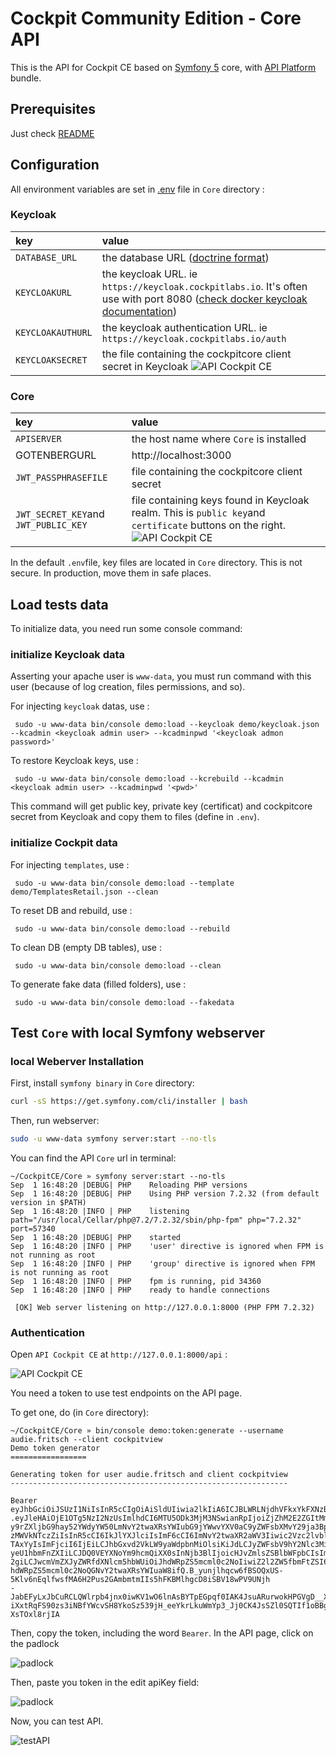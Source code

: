 # Cockpit Community Edition - Core API

This is the API for Cockpit CE based on [Symfony 5](https://symfony.com/) core, with [API Platform](https://api-platform.com/) bundle.

## Prerequisites

Just check [README](../README.md)

## Configuration

All environment variables are set in [.env](../.env) file in `Core` directory :


### Keycloak
| key         | value                  |
| :---------- | :--------------------- |
| `DATABASE_URL`| the database URL  ([doctrine format](https://www.doctrine-project.org/projects/doctrine-dbal/en/2.10/reference/configuration.html#connecting-using-a-url)) |
| `KEYCLOAKURL`| the keycloak URL. ie `https://keycloak.cockpitlabs.io`. It's often use with port 8080 ([check docker keycloak documentation](https://hub.docker.com/r/jboss/keycloak/)) 
| `KEYCLOAKAUTHURL`| the keycloak authentication URL. ie `https://keycloak.cockpitlabs.io/auth`
| `KEYCLOAKSECRET`| the file containing the cockpitcore client secret in Keycloak ![API Cockpit CE](images/cockpitcore-secret.png)

### Core
| key         | value                  |
| :---------- | :--------------------- |
| `APISERVER`| the host name where `Core` is installed 
| GOTENBERGURL |  http://localhost:3000
| `JWT_PASSPHRASEFILE`| file containing the cockpitcore client secret
| `JWT_SECRET_KEY`and `JWT_PUBLIC_KEY`| file containing keys found in Keycloak realm. This is `public key`and `certificate` buttons on the right. ![API Cockpit CE](images/publickey-certificate.png)

In the default `.env`file, key files are located in `Core` directory. This is not secure. In production, move them in safe places.

## Load tests data

To initialize data, you need run some console command:

### initialize Keycloak data

Asserting your apache user is `www-data`, you must run command with this user (because of log creation, files permissions, and so).

For injecting `keycloak` datas, use :

` sudo -u www-data bin/console demo:load --keycloak demo/keycloak.json --kcadmin <keycloak admin user> --kcadminpwd '<keycloak admon password>'`

To restore Keycloak keys, use :

` sudo -u www-data bin/console demo:load --kcrebuild --kcadmin <keycloak admin user> --kcadminpwd '<pwd>'`

This command will get public key, private key (certificat) and cockpitcore secret from Keycloak and copy them to files (define in `.env`).

### initialize Cockpit  data

For injecting `templates`, use :

` sudo -u www-data bin/console demo:load --template demo/TemplatesRetail.json --clean`


To reset DB and rebuild, use :

` sudo -u www-data bin/console demo:load --rebuild`

To clean DB (empty DB tables), use :

` sudo -u www-data bin/console demo:load --clean`

To generate fake data (filled folders), use :

` sudo -u www-data bin/console demo:load --fakedata`


## Test `Core` with local Symfony webserver

### local Weberver Installation

First, install `symfony binary` in `Core` directory: 
```bash
curl -sS https://get.symfony.com/cli/installer | bash
```

Then, run webserver:

```bash
sudo -u www-data symfony server:start --no-tls
```

You can find the API `Core` url in terminal:

```shell script
~/CockpitCE/Core » symfony server:start --no-tls
Sep  1 16:48:20 |DEBUG| PHP    Reloading PHP versions
Sep  1 16:48:20 |DEBUG| PHP    Using PHP version 7.2.32 (from default version in $PATH)
Sep  1 16:48:20 |INFO | PHP    listening path="/usr/local/Cellar/php@7.2/7.2.32/sbin/php-fpm" php="7.2.32" port=57340
Sep  1 16:48:20 |DEBUG| PHP    started
Sep  1 16:48:20 |INFO | PHP    'user' directive is ignored when FPM is not running as root
Sep  1 16:48:20 |INFO | PHP    'group' directive is ignored when FPM is not running as root
Sep  1 16:48:20 |INFO | PHP    fpm is running, pid 34360
Sep  1 16:48:20 |INFO | PHP    ready to handle connections

 [OK] Web server listening on http://127.0.0.1:8000 (PHP FPM 7.2.32)
```

### Authentication

Open `API Cockpit CE` at `http://127.0.0.1:8000/api` :

![API Cockpit CE](images/CCE-API.png)

You need a token to use test endpoints on the API page.

To get one, do (in `Core` directory):

````shell script
~/CockpitCE/Core » bin/console demo:token:generate --username audie.fritsch --client cockpitview
Demo token generator
=================

Generating token for user audie.fritsch and client cockpitview
--------------------------------------------------------------

Bearer eyJhbGciOiJSUzI1NiIsInR5cCIgOiAiSldUIiwia2lkIiA6ICJBLWRLNjdhVFkxYkFXNzBHTEZVZnhmN3h1WThGZTBxQmw1RVZnbEJvQVI0In0
.eyJleHAiOjE1OTg5NzI2NzUsImlhdCI6MTU5ODk3MjM3NSwianRpIjoiZjZhM2E2ZGItMmZkMy00Zjg4LTg2OGMtZjBiOWFmZGMyNDFiIiwiaXNzIjoiaHR0cHM6L
y9rZXljbG9hay52YWdyYW50LmNvY2twaXRsYWIubG9jYWwvYXV0aC9yZWFsbXMvY29ja3BpdC1jZSIsInN1YiI6ImFjMjQ2MmFkLWZiNGYtNDNkMS1hZjYzLWI2OWU
zMWVkNTczZiIsInR5cCI6IkJlYXJlciIsImF6cCI6ImNvY2twaXR2aWV3Iiwic2Vzc2lvbl9zdGF0ZSI6IjVlMmM5MTI0LTIzYjUtNDRkZi1hMGNjLTA3YmFjZmM0N
TAxYyIsImFjciI6IjEiLCJhbGxvd2VkLW9yaWdpbnMiOlsiKiJdLCJyZWFsbV9hY2Nlc3MiOnsicm9sZXMiOlsiQ0NFVXNlciIsIkNDRUFkbWluIiwiQ0NFQ291bnR
yeU1hbmFnZXIiLCJDQ0VEYXNoYm9hcmQiXX0sInNjb3BlIjoicHJvZmlsZSBlbWFpbCIsImVtYWlsX3ZlcmlmaWVkIjpmYWxzZSwibmFtZSI6IkF1ZGllIEZyaXRzY
2giLCJwcmVmZXJyZWRfdXNlcm5hbWUiOiJhdWRpZS5mcml0c2NoIiwiZ2l2ZW5fbmFtZSI6IkF1ZGllIiwiZmFtaWx5X25hbWUiOiJGcml0c2NoIiwiZW1haWwiOiJ
hdWRpZS5mcml0c2NoQGNvY2twaXRsYWIuaW8ifQ.B_yunjlhqcw6fBSOQxUS-5Klv6nEqlfwsfMA6H2Pus2GAmbmtmIIs5hFKBMlhgcD8iSBV18wPV9UNjh
-JabEFyLxJbCuRCLQWlrpb4jnx0iwKV1wO6lnAsBYTpEGpqf0IAK4JsuARurwokHPGVgD__Xz4CTRnzif6CgTz49QUIISHtazPYfqr6vlYtZWAeZwqhzfwvyRPVejY
iXxtRqFS90zs3iNBfYWcvSH8YkoSz539jH_eeYkrLkuWmYp3_Jj0CK4JsSZl0SQTIf1oBBgYP4Vg8_TgNndrOM1sZO3e3ZL32T8ZMm88vEUsU6RRq4Bmz1LAZvXtnN
XsTOxl8rjIA

```` 

Then, copy the token, including the word `Bearer`. In the API page, click on the padlock 

![padlock](images/padlock.png)

Then, paste you token in the edit apiKey field:

![padlock](images/authorize.png)

Now, you can test API.

![testAPI](images/testAPI.png)
